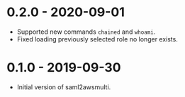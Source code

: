 0.2.0 - 2020-09-01
==================
- Supported new commands `chained` and `whoami`.
- Fixed loading previously selected role no longer exists.

0.1.0 - 2019-09-30
==================
- Initial version of saml2awsmulti.